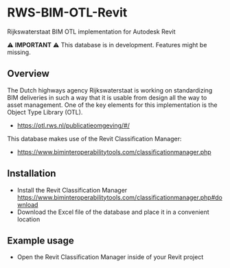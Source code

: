 # RWS-BIM-OTL-Revit
Rijkswaterstaat BIM OTL implementation for Autodesk Revit

⚠️ **IMPORTANT** ⚠️
This database is in development. Features might be missing.


## Overview
The Dutch highways agency Rijkswaterstaat is working on standardizing BIM deliveries in such a way that it is usable from design all the way to asset management.
One of the key elements for this implementation is the Object Type Library (OTL).
- https://otl.rws.nl/publicatieomgeving/#/

This database makes use of the Revit Classification Manager:
- https://www.biminteroperabilitytools.com/classificationmanager.php


## Installation
- Install the Revit Classification Manager https://www.biminteroperabilitytools.com/classificationmanager.php#download
- Download the Excel file of the database and place it in a convenient location


## Example usage
- Open the Revit Classification Manager inside of your Revit project

